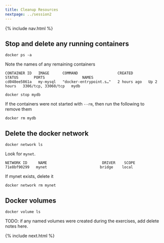 ```yaml
---
title: Cleanup Resources
nextpage: ../session2
---
```


{% include nav.html %}

## Stop and delete any running containers

```
docker ps -a
```

Note the names of any remaining containers
```output
CONTAINER ID   IMAGE      COMMAND                  CREATED       STATUS       PORTS                 NAMES
cd048ee5861a   my-mysql   "docker-entrypoint.s…"   2 hours ago   Up 2 hours   3306/tcp, 33060/tcp   mydb
```

```
docker stop mydb
```

If the containers were not started with `--rm`, then run the following to remove them
```
docker rm mydb
```

## Delete the docker network
```
docker network ls
```

Look for `mynet`.  
```output
NETWORK ID     NAME                         DRIVER    SCOPE
71e8bf90299   mynet                        bridge    local
```

If mynet exists, delete it
```
docker network rm mynet
```

## Docker volumes

```
docker volume ls
```

TODO: if any named volumes were created during the exercises, add delete notes here.

{% include next.html %}
